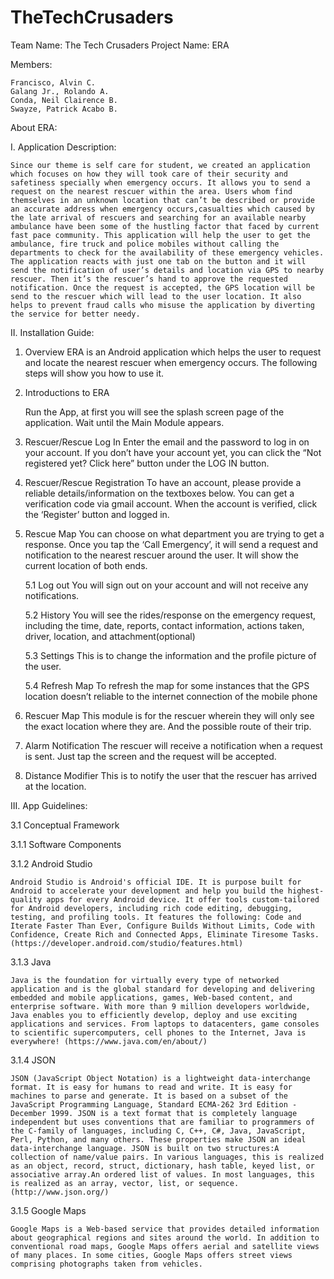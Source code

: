 # TheTechCrusaders

Team Name: The Tech Crusaders
Project Name: ERA

Members:

	Francisco, Alvin C.
	Galang Jr., Rolando A.
	Conda, Neil Clairence B.
	Swayze, Patrick Acabo B.


About ERA: 

I. Application Description:

	Since our theme is self care for student, we created an application which focuses on how they will took care of their security and safetiness specially when emergency occurs. It allows you to send a request on the nearest rescuer within the area. Users whom find themselves in an unknown location that can’t be described or provide an accurate address when emergency occurs,casualties which caused by the late arrival of rescuers and searching for an available nearby ambulance have been some of the hustling factor that faced by current fast pace community. This application will help the user to get the ambulance, fire truck and police mobiles without calling the departments to check for the availability of these emergency vehicles. The application reacts with just one tab on the button and it will send the notification of user’s details and location via GPS to nearby rescuer. Then it’s the rescuer’s hand to approve the requested notification. Once the request is accepted, the GPS location will be send to the rescuer which will lead to the user location. It also helps to prevent fraud calls who misuse the application by diverting the service for better needy.


II. Installation Guide:

1. Overview
	ERA is an Android application which helps the user to request and locate the nearest rescuer when emergency occurs. The following steps will show you how to use it.

2. Introductions to ERA

	Run the App, at first you will see the splash screen page of the application. Wait until the Main Module appears.
3. Rescuer/Rescue Log In
	Enter the email and the password to log in on your account. If you don’t have your account yet, you can click the “Not registered yet? Click here” button under the LOG IN button.

4. Rescuer/Rescue Registration
	To have an account, please provide a reliable details/information on the textboxes below. You can get a verification code via gmail account. When the account is verified, click the ‘Register’ button and logged in.

5. Rescue Map
	You can choose on what department you are trying to get a response. Once you tap the ‘Call Emergency’, it will send a request and notification to the nearest rescuer around the user. It will show the current location of both ends. 
	
	5.1 Log out
		You will sign out on your account and will not receive any notifications.

	5.2 History
		You will see the rides/response on the emergency request, including the time, date,
	reports, contact information, actions taken, driver, location, and attachment(optional)

	5.3 Settings 
		This is to change the information and the profile picture of the user.
	
	5.4 Refresh Map
		To refresh the map for some instances that the GPS location doesn’t reliable to the
	internet connection of the mobile phone

6. Rescuer Map
	This module is for the rescuer wherein they will only see the exact location where they are. And the possible route of their trip.

7. Alarm Notification
	The rescuer will receive a notification when a request is sent. Just tap the screen and the request will be accepted.

8. Distance Modifier
	This is to notify the user that the rescuer has arrived at the location.

III. App Guidelines:

3.1 Conceptual Framework


3.1.1 Software Components


3.1.2 Android Studio

	Android Studio is Android's official IDE. It is purpose built for Android to accelerate your development and help you build the highest-quality apps for every Android device. It offer tools custom-tailored for Android developers, including rich code editing, debugging, testing, and profiling tools. It features the following: Code and Iterate Faster Than Ever, Configure Builds Without Limits, Code with Confidence, Create Rich and Connected Apps, Eliminate Tiresome Tasks. (https://developer.android.com/studio/features.html)

3.1.3 Java

	Java is the foundation for virtually every type of networked application and is the global standard for developing and delivering embedded and mobile applications, games, Web-based content, and enterprise software. With more than 9 million developers worldwide, Java enables you to efficiently develop, deploy and use exciting applications and services. From laptops to datacenters, game consoles to scientific supercomputers, cell phones to the Internet, Java is everywhere! (https://www.java.com/en/about/)


3.1.4 JSON

	JSON (JavaScript Object Notation) is a lightweight data-interchange format. It is easy for humans to read and write. It is easy for machines to parse and generate. It is based on a subset of the JavaScript Programming Language, Standard ECMA-262 3rd Edition - December 1999. JSON is a text format that is completely language independent but uses conventions that are familiar to programmers of the C-family of languages, including C, C++, C#, Java, JavaScript, Perl, Python, and many others. These properties make JSON an ideal data-interchange language. JSON is built on two structures:A collection of name/value pairs. In various languages, this is realized as an object, record, struct, dictionary, hash table, keyed list, or associative array.An ordered list of values. In most languages, this is realized as an array, vector, list, or sequence. (http://www.json.org/)

3.1.5 Google Maps

	Google Maps is a Web-based service that provides detailed information about geographical regions and sites around the world. In addition to conventional road maps, Google Maps offers aerial and satellite views of many places. In some cities, Google Maps offers street views comprising photographs taken from vehicles.





